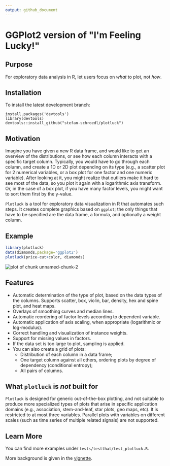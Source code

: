 ```yaml
---
output: github_document
---
```


<!-- README.md is generated from README.Rmd. Please edit that file -->



# GGPlot2 version of "I'm Feeling Lucky!"

## Purpose

For exploratory data analysis in R, let users focus on *what* to plot, not *how*.

## Installation

To install the latest development branch:

```
install.packages('devtools')
library(devtools)
devtools::install_github("stefan-schroedl/plotluck")
```

## Motivation

Imagine you have given a new R data frame, and would like to get an overview of the distributions, or see how each column interacts with a specific target column. Typically, you would have to go through each column, and create a 1D or 2D plot depending on its type (e.g., a scatter plot for 2 numerical variables, or a box plot for one factor and one numeric variable). After looking at it, you might realize that outliers make it hard to see most of the data, so you plot it again with a logarithmic axis transform. Or, in the case of a box plot, if you have many factor levels, you might want to sort them first by the y-value.

`Plotluck` is a tool for exploratory data visualization in R that automates such steps. It creates complete graphics based on `ggplot`; the only things that have to be specified are the data frame, a formula, and optionally a weight column.

## Example


```r
library(plotluck)
data(diamonds,package='ggplot2')
plotluck(price~cut+color, diamonds)
```

![plot of chunk unnamed-chunk-2](README-unnamed-chunk-2-1.png)

## Features

* Automatic determination of the type of plot, based on the data types of the columns. Supports scatter, box, violin, bar, density, hex and spine plot, and heat maps.
* Overlays of smoothing curves and median lines.
* Automatic reordering of factor levels according to dependent variable.
* Automatic application of axis scaling, when appropriate (logarithmic or log-modulus).
* Correct handling and visualization of instance weights.
* Support for missing values in factors. 
* If the data set is too large to plot, sampling is applied.
* You can also create a grid of plots:
  * Distribution of each column in a data frame;
  * One target column against all others, ordering plots by degree of dependency (conditional entropy);
  * All pairs of columns. 

## What `plotluck` is _not_ built for

`Plotluck` is designed for generic out-of-the-box plotting, and not suitable to produce more specialized types of plots that arise in specific application domains (e.g., association, stem-and-leaf, star plots, geo maps, etc). It is restricted to at most three variables. Parallel plots with variables on different scales (such as time series of multiple related signals) are not supported.

## Learn More 

You can find more examples under `tests/testthat/test_plotluck.R.`

More background is given in the [vignette](http://htmlpreview.github.io/?https://github.com/stefan-schroedl/plotluck/blob/master/inst/doc/plotluck.html).
